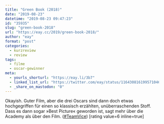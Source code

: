 ```yaml
---
title: "Green Book (2018)"
date: "2019-08-23"
datetime: "2019-08-23 09:47:23"
id: "35935"
slug: "green-book-2018"
url: "https://eay.cc/2019/green-book-2018/"
author: "eay"
format: "post"
categories:
  - kurzreview
  - review
tags:
  - filme
  - oscar-gewinner
meta:
  - yourls_shorturl: "https://eay.li/3b7"
  - linked_list_url: "https://twitter.com/eay/status/1164308161995710466"
  - _share_on_mastodon: "0"
---
```


Okayish. Guter Film, aber die drei Oscars sind dann doch etwas hochgegriffen für einen so klassisch erzählten, unüberraschenden Stoff. Dass es dann sogar »Best Picture« geworden ist, sagt mehr über die Academy als über den Film. ([#TeamVice](https://eay.cc/2019/vice-2018/)) \[rating value=6 inline=true\]
